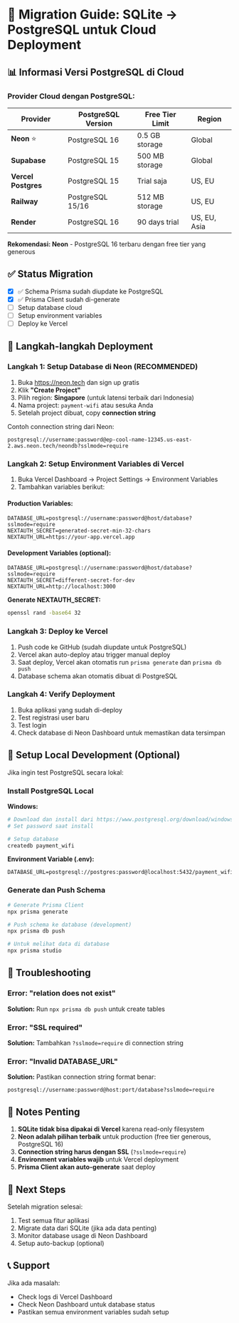# 🔄 Migration Guide: SQLite → PostgreSQL untuk Cloud Deployment

## 📊 Informasi Versi PostgreSQL di Cloud

### Provider Cloud dengan PostgreSQL:

| Provider | PostgreSQL Version | Free Tier Limit | Region |
|----------|-------------------|-----------------|--------|
| **Neon** ⭐ | PostgreSQL 16 | 0.5 GB storage | Global |
| **Supabase** | PostgreSQL 15 | 500 MB storage | Global |
| **Vercel Postgres** | PostgreSQL 15 | Trial saja | US, EU |
| **Railway** | PostgreSQL 15/16 | 512 MB storage | US, EU |
| **Render** | PostgreSQL 16 | 90 days trial | US, EU, Asia |

**Rekomendasi: Neon** - PostgreSQL 16 terbaru dengan free tier yang generous

## ✅ Status Migration

- [x] ✅ Schema Prisma sudah diupdate ke PostgreSQL
- [x] ✅ Prisma Client sudah di-generate
- [ ] Setup database cloud
- [ ] Setup environment variables
- [ ] Deploy ke Vercel

## 🚀 Langkah-langkah Deployment

### Langkah 1: Setup Database di Neon (RECOMMENDED)

1. Buka https://neon.tech dan sign up gratis
2. Klik **"Create Project"**
3. Pilih region: **Singapore** (untuk latensi terbaik dari Indonesia)
4. Nama project: `payment-wifi` atau sesuka Anda
5. Setelah project dibuat, copy **connection string**

Contoh connection string dari Neon:
```
postgresql://username:password@ep-cool-name-12345.us-east-2.aws.neon.tech/neondb?sslmode=require
```

### Langkah 2: Setup Environment Variables di Vercel

1. Buka Vercel Dashboard → Project Settings → Environment Variables
2. Tambahkan variables berikut:

#### Production Variables:
```
DATABASE_URL=postgresql://username:password@host/database?sslmode=require
NEXTAUTH_SECRET=generated-secret-min-32-chars
NEXTAUTH_URL=https://your-app.vercel.app
```

#### Development Variables (optional):
```
DATABASE_URL=postgresql://username:password@host/database?sslmode=require
NEXTAUTH_SECRET=different-secret-for-dev
NEXTAUTH_URL=http://localhost:3000
```

**Generate NEXTAUTH_SECRET:**
```bash
openssl rand -base64 32
```

### Langkah 3: Deploy ke Vercel

1. Push code ke GitHub (sudah diupdate untuk PostgreSQL)
2. Vercel akan auto-deploy atau trigger manual deploy
3. Saat deploy, Vercel akan otomatis run `prisma generate` dan `prisma db push`
4. Database schema akan otomatis dibuat di PostgreSQL

### Langkah 4: Verify Deployment

1. Buka aplikasi yang sudah di-deploy
2. Test registrasi user baru
3. Test login
4. Check database di Neon Dashboard untuk memastikan data tersimpan

## 🔧 Setup Local Development (Optional)

Jika ingin test PostgreSQL secara lokal:

### Install PostgreSQL Local

**Windows:**
```bash
# Download dan install dari https://www.postgresql.org/download/windows/
# Set password saat install

# Setup database
createdb payment_wifi
```

**Environment Variable (.env):**
```
DATABASE_URL=postgresql://postgres:password@localhost:5432/payment_wifi
```

### Generate dan Push Schema

```bash
# Generate Prisma Client
npx prisma generate

# Push schema ke database (development)
npx prisma db push

# Untuk melihat data di database
npx prisma studio
```

## 🐛 Troubleshooting

### Error: "relation does not exist"

**Solution:** Run `npx prisma db push` untuk create tables

### Error: "SSL required"

**Solution:** Tambahkan `?sslmode=require` di connection string

### Error: "Invalid DATABASE_URL"

**Solution:** Pastikan connection string format benar:
```
postgresql://username:password@host:port/database?sslmode=require
```

## 📝 Notes Penting

1. **SQLite tidak bisa dipakai di Vercel** karena read-only filesystem
2. **Neon adalah pilihan terbaik** untuk production (free tier generous, PostgreSQL 16)
3. **Connection string harus dengan SSL** (`?sslmode=require`)
4. **Environment variables wajib** untuk Vercel deployment
5. **Prisma Client akan auto-generate** saat deploy

## 🎯 Next Steps

Setelah migration selesai:
1. Test semua fitur aplikasi
2. Migrate data dari SQLite (jika ada data penting)
3. Monitor database usage di Neon Dashboard
4. Setup auto-backup (optional)

## 📞 Support

Jika ada masalah:
- Check logs di Vercel Dashboard
- Check Neon Dashboard untuk database status
- Pastikan semua environment variables sudah setup

